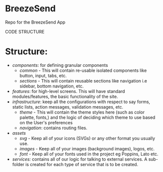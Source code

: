 # BreezeSend

Repo for the BreezeSend App

CODE STRUCTURE

# Structure:
- *components*: for defining granular components
    - _common_ - This will contain re-usable isolated components like button, input, tabs, etc.
    - _sections_ - This will contain reusable sections like navigation i.e sidebar, bottom navigation, etc.
- *features*: for high-level screens. This will have standard modules/features, the basic functionality of the site.
- *infrastructure*: keep all the configurations with respect to say forms, static lists, action messages, validation messages, etc.
    - _theme_ - This will contain the theme styles here (such as color palette, fonts,) and the logic of deciding which theme to use based on the User's preferences 
    - _navigation_: contains routing files.
- *assets*
    - _svg_ - Keep all of your icons (SVGs) or any other format you usually use.
    - _images_ - Keep all of your images (background images), logos, etc.
    - _font_ - Keep all of your fonts used in the project eg Poppins, Lato etc.
- *services:* contains all of our logic for talking to external services. A sub-folder is created for each type of service that is to be created.


